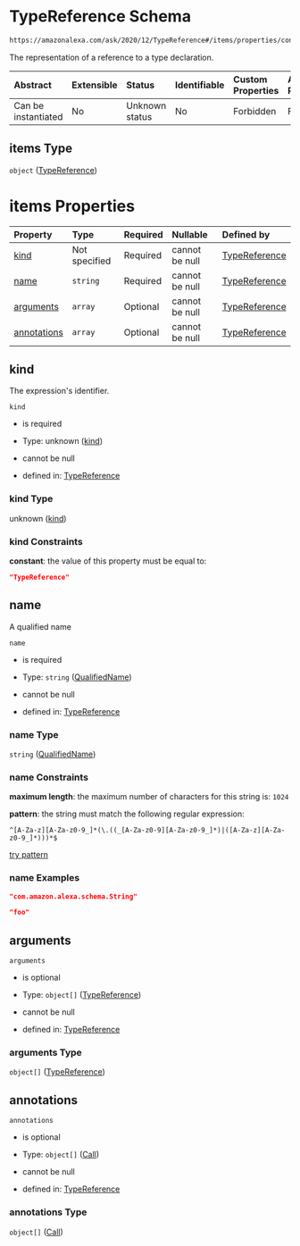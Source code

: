 # TypeReference Schema

```txt
https://amazonalexa.com/ask/2020/12/TypeReference#/items/properties/constraints/items
```

The representation of a reference to a type declaration.

| Abstract            | Extensible | Status         | Identifiable | Custom Properties | Additional Properties | Access Restrictions | Defined In                                                                                                 |
| :------------------ | :--------- | :------------- | :----------- | :---------------- | :-------------------- | :------------------ | :--------------------------------------------------------------------------------------------------------- |
| Can be instantiated | No         | Unknown status | No           | Forbidden         | Forbidden             | none                | [GenericArgumentsDeclaration.json*](../../schemas/GenericArgumentsDeclaration.json "open original schema") |

## items Type

`object` ([TypeReference](actiondeclaration-properties-typereference.md))

# items Properties

| Property                    | Type          | Required | Nullable       | Defined by                                                                                                                           |
| :-------------------------- | :------------ | :------- | :------------- | :----------------------------------------------------------------------------------------------------------------------------------- |
| [kind](#kind)               | Not specified | Required | cannot be null | [TypeReference](typereference-properties-kind.md "https://amazonalexa.com/ask/2020/12/TypeReference#/properties/kind")               |
| [name](#name)               | `string`      | Required | cannot be null | [TypeReference](actiondeclaration-properties-qualifiedname.md "https://amazonalexa.com/ask/2020/12/QualifiedName#/properties/name")  |
| [arguments](#arguments)     | `array`       | Optional | cannot be null | [TypeReference](typereference-properties-arguments.md "https://amazonalexa.com/ask/2020/12/TypeReference#/properties/arguments")     |
| [annotations](#annotations) | `array`       | Optional | cannot be null | [TypeReference](typereference-properties-annotations.md "https://amazonalexa.com/ask/2020/12/TypeReference#/properties/annotations") |

## kind

The expression's identifier.

`kind`

*   is required

*   Type: unknown ([kind](typereference-properties-kind.md))

*   cannot be null

*   defined in: [TypeReference](typereference-properties-kind.md "https://amazonalexa.com/ask/2020/12/TypeReference#/properties/kind")

### kind Type

unknown ([kind](typereference-properties-kind.md))

### kind Constraints

**constant**: the value of this property must be equal to:

```json
"TypeReference"
```

## name

A qualified name

`name`

*   is required

*   Type: `string` ([QualifiedName](actiondeclaration-properties-qualifiedname.md))

*   cannot be null

*   defined in: [TypeReference](actiondeclaration-properties-qualifiedname.md "https://amazonalexa.com/ask/2020/12/QualifiedName#/properties/name")

### name Type

`string` ([QualifiedName](actiondeclaration-properties-qualifiedname.md))

### name Constraints

**maximum length**: the maximum number of characters for this string is: `1024`

**pattern**: the string must match the following regular expression: 

```regexp
^[A-Za-z][A-Za-z0-9_]*(\.((_[A-Za-z0-9][A-Za-z0-9_]*)|([A-Za-z][A-Za-z0-9_]*)))*$
```

[try pattern](https://regexr.com/?expression=%5E%5BA-Za-z%5D%5BA-Za-z0-9\_%5D\*\(%5C.\(\(\_%5BA-Za-z0-9%5D%5BA-Za-z0-9\_%5D\*\)%7C\(%5BA-Za-z%5D%5BA-Za-z0-9\_%5D\*\)\)\)\*%24 "try regular expression with regexr.com")

### name Examples

```json
"com.amazon.alexa.schema.String"
```

```json
"foo"
```

## arguments



`arguments`

*   is optional

*   Type: `object[]` ([TypeReference](actiondeclaration-properties-typereference.md))

*   cannot be null

*   defined in: [TypeReference](typereference-properties-arguments.md "https://amazonalexa.com/ask/2020/12/TypeReference#/properties/arguments")

### arguments Type

`object[]` ([TypeReference](actiondeclaration-properties-typereference.md))

## annotations



`annotations`

*   is optional

*   Type: `object[]` ([Call](actiondeclaration-properties-annotations-call.md))

*   cannot be null

*   defined in: [TypeReference](typereference-properties-annotations.md "https://amazonalexa.com/ask/2020/12/TypeReference#/properties/annotations")

### annotations Type

`object[]` ([Call](actiondeclaration-properties-annotations-call.md))
